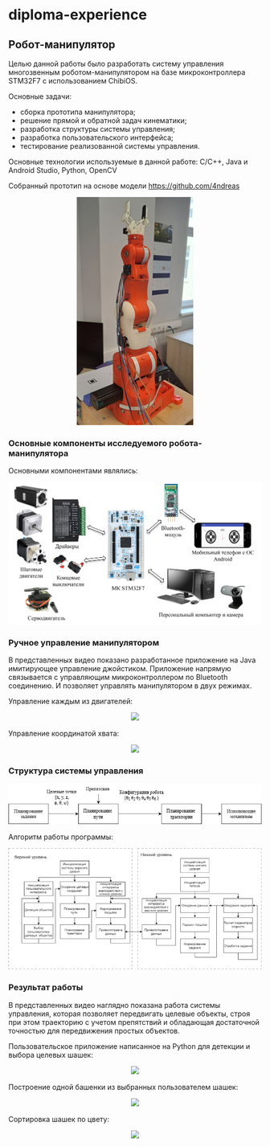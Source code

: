 # diploma-experience


## Робот-манипулятор

Целью данной работы было разработать систему управления многозвенным роботом-манипулятором на базе микроконтроллера STM32F7 с использованием ChibiOS.

Основные задачи:
- сборка прототипа манипулятора;
- решение прямой и обратной задач кинематики;
- разработка структуры системы управления; 
- разработка пользовательского интерфейса;
- тестирование реализованной системы управления.

Основные технологии используемые в данной работе:
C/C++, Java и Android Studio, Python, OpenCV

Собранный прототип на основе модели https://github.com/4ndreas

<p align="center">
<img src="manipulator_pics/Prototype.png">
</p>


### Основные компоненты исследуемого робота-манипулятора

Основными компонентами являлись:

<p align="center">
<img src="manipulator_pics/Components.png">
</p>

### Ручное управление манипулятором


В представленных видео показано разработанное приложение на Java имитирующее управление джойстиком.
Приложение напрямую связывается с управляющим микроконтроллером по Bluetooth соединению. И позволяет управлять манипулятором в двух режимах.

Управление каждым из двигателей:

<p align="center">
<img src="manual_control_mode_1.gif">
</p>

Управление координатой хвата:

<p align="center">
<img src="manual_control_mode_2.gif">
</p>


### Структура системы управления


<p align="center">
<img src="manipulator_pics/control_system.png">
</p>


Алгоритм работы программы:

<p align="center">
<img src="manipulator_pics/work_algorithm.png">
</p>


### Результат работы


В представленных видео наглядно показана работа системы управления, которая позволяет передвигать целевые объекты, строя при этом траекторию с учетом препятствий и обладающая достаточной точностью для передвижения простых объектов.


Пользовательское приложение написанное на Python для детекции и выбора целевых шашек:

<p align="center">
<img src="detection.gif">
</p>

Построение одной башенки из выбранных пользователем шашек:  

<p align="center">
<img src="one_tower.gif">
</p>

Сортировка шашек по цвету:

<p align="center">
<img src="sort_towers.gif">
</p>
